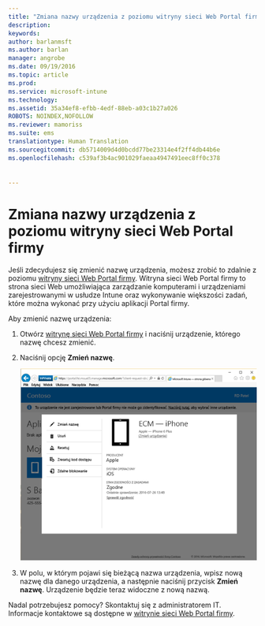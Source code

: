 ```yaml
---
title: "Zmiana nazwy urządzenia z poziomu witryny sieci Web Portal firmy | Microsoft Docs"
description: 
keywords: 
author: barlanmsft
ms.author: barlan
manager: angrobe
ms.date: 09/19/2016
ms.topic: article
ms.prod: 
ms.service: microsoft-intune
ms.technology: 
ms.assetid: 35a34ef8-efbb-4edf-88eb-a03c1b27a026
ROBOTS: NOINDEX,NOFOLLOW
ms.reviewer: mamoriss
ms.suite: ems
translationtype: Human Translation
ms.sourcegitcommit: db5714009d4d0bcdd77be23314e4f2ff4db44b6e
ms.openlocfilehash: c539af3b4ac901029faeaa4947491eec8ff0c378


---
```



# <a name="rename-your-device-from-the-company-portal-website"></a>Zmiana nazwy urządzenia z poziomu witryny sieci Web Portal firmy

Jeśli zdecydujesz się zmienić nazwę urządzenia, możesz zrobić to zdalnie z poziomu [witryny sieci Web Portal firmy](http://portal.manage.microsoft.com). Witryna sieci Web Portal firmy to strona sieci Web umożliwiająca zarządzanie komputerami i urządzeniami zarejestrowanymi w usłudze Intune oraz wykonywanie większości zadań, które można wykonać przy użyciu aplikacji Portal firmy.

Aby zmienić nazwę urządzenia:

1.  Otwórz [witrynę sieci Web Portal firmy](http://portal.manage.microsoft.com) i naciśnij urządzenie, którego nazwę chcesz zmienić.

2.  Naciśnij opcję **Zmień nazwę**.

    ![rename-device-option-on-company-portal-website](./media/iwp-screen-with-all-options.png)

3.  W polu, w którym pojawi się bieżącą nazwa urządzenia, wpisz nową nazwę dla danego urządzenia, a następnie naciśnij przycisk **Zmień nazwę**. Urządzenie będzie teraz widoczne z nową nazwą.

Nadal potrzebujesz pomocy? Skontaktuj się z administratorem IT. Informacje kontaktowe są dostępne w [witrynie sieci Web Portal firmy](http://portal.manage.microsoft.com).



<!--HONumber=Dec16_HO3-->


